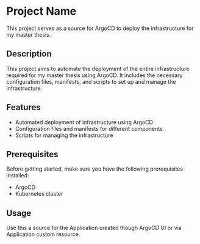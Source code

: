 # Project Name

This project serves as a source for ArgoCD to deploy the infrastructure for my master thesis.

## Description

This project aims to automate the deployment of the entire infrastructure required for my master thesis using ArgoCD. It includes the necessary configuration files, manifests, and scripts to set up and manage the infrastructure.

## Features

- Automated deployment of infrastructure using ArgoCD
- Configuration files and manifests for different components
- Scripts for managing the infrastructure

## Prerequisites

Before getting started, make sure you have the following prerequisites installed:

- ArgoCD
- Kubernetes cluster

## Usage

Use this a source for the Application created though ArgoCD UI or via Application custom resource.
